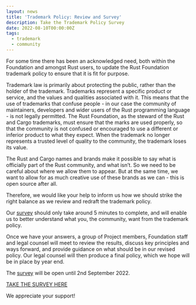 ```yaml
---
layout: news
title: 'Trademark Policy: Review and Survey'
description: Take the Trademark Policy Survey
date: 2022-08-10T00:00:00Z
tags:
  - trademark
  - community
---
```

For some time there has been an acknowledged need, both within the Foundation and amongst Rust users, to update the Rust Foundation trademark policy to ensure that it is fit for purpose.&nbsp;

Trademark law is primarily about protecting the public, rather than the holder of the trademark. Trademarks represent a specific product or service, and the values and qualities associated with it. This means that the use of trademarks that confuse people - in our case the community of maintainers, developers and wider users of the Rust programming language - is not legally permitted. The Rust Foundation, as the steward of the Rust and Cargo trademarks, must ensure that the marks are used properly, so that the community is not confused or encouraged to use a different or inferior product to what they expect. When the trademark no longer represents a trusted level of quality to the community, the trademark loses its value.

The Rust and Cargo names and brands make it possible to say what is officially part of the Rust community, and what isn’t. So we need to be careful about where we allow them to appear. But at the same time, we want to allow for as much creative use of these brands as we can - this is open source after all.&nbsp;

Therefore, we would like your help to inform us how we should strike the right balance as we review and redraft the trademark policy.

Our [survey](https://www.smartsurvey.co.uk/s/rust-foundation-trademark-survey/) should only take around 5 minutes to complete, and will enable us to better understand what you, the community, want from the trademark policy.&nbsp;

Once we have your answers, a group of Project members, Foundation staff and legal counsel will meet to review the results, discuss key principles and ways forward, and provide guidance on what should be in our revised policy. Our legal counsel will then produce a final policy, which we hope will be in place by year end.&nbsp;

The [survey](https://www.smartsurvey.co.uk/s/rust-foundation-trademark-survey/) will be open until 2nd September 2022.

[TAKE THE SURVEY HERE](https://www.smartsurvey.co.uk/s/rust-foundation-trademark-survey/)

We appreciate your support\!